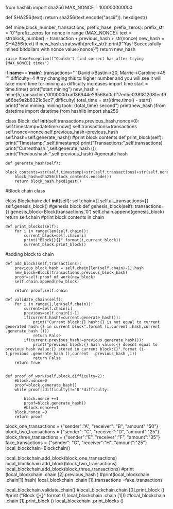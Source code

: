 from hashlib import sha256
MAX_NONCE = 100000000000

def SHA256(text):
    return sha256(text.encode("ascii")). hexdigest()

def mine(block_number, transactions, prefix_hase, prefix_zeros): 
    prefix_str = '0'*prefiz_zeros
    for nonce in range (MAX_NONCE):
        text = str(block_number) + transaction + previous_hash + str(nonce)
        new_hash = SHA256(text)
        if new_hash.stratswith(prefix_str):
        print(f"Yay! Successfully mined bitdollars with nonce value:{nonce}")
        return new_hash 

    raise BaseException(f"Couldn't find correct has after trying {MAX_NONCE} times")

if __name__=='__main__':
    transactions='''
    David->Bastin->20,
    Marrie->Caroline->45
    '''
    difficulty=4 # try changing this to higher number and you will see it will take more time for mining as difficulty increases
    import time
    start = time.time()
    print("start mining")
    new_hash =
mine(5,transaction,'0000000xa036944e29568d0cff17edbe038f81208fecf9a66be9a2b8321c6ec7',difficulty)
    total_time = str((time.time() - start))
    print(f"end mining. mining took: {total_time}  second")
    print(new_hash )from datetime import datetime
from hashlib import sha256

class Block:
    def __init__(self,transactions,previous_hash,nonce=0):
        self.timestamp=datetime.now()
        self.transactions=transactions
        self.nonce=nonce
        self.previous_hash=previous_hash
        self.hash=self.generate_hash()
#print block contents
    def print_block(self):
        print("Timestamp:",self.timestamp)
        print("Transactions:",self.transactions)
        print("Currenthash:",self.generate_hash ())
        print("Previoushash:",self.previous_hash)
#generate hash        
        
    def generate_hash(self):
        block_contents=str(self.timestamp)+str(self.transactions)+str(self.nonce)+str(self.previous_hash)
        block_hash=sha256(block_contents.encode())
        return block_hash.hexdigest()
#Block chain class

class Blockchain:
    def __init__(self):
        self.chain=[]
        self.all_transactions=[]
        self.genesis_block()
#genesis block
    def genesis_block(self):
        transactions={}
        genesis_block=Block(transactions,'0')
        self.chain.append(genesis_block)
        return self.chain
 #print block contents in chain       
        
    def print_blocks(self):
        for i in range(len(self.chain)):
            current_block=self.chain[i]
            print("Block{}{}".format(i,current_block))
            current_block.print_block()
#adding block to chain
            
    def add_block(self,transactions):
        previous_block_hash = self.chain[len(self.chain)-1].hash
        new_block=Block(transactions,previous_block_hash)
        proof=self.proof_of_work(new_block)
        self.chain.append(new_block)
    
        return proof,self.chain
        
    def validate_chain(self):
        for i in range(1,len(self.chain)):
            current=self.chain[i]
            previous=self.chain[i-1]
            if(current.hash!=current.generate_hash()):
                print("Current block:{} hash:{} is not equal to current generated hash:{} in current block".format (i,current .hash,current .generate_hash ()))
                return False
            if(current.previous_hash!=previous.generate_hash()):
                print("previous block:{} hash value:{} doesnt equal to previous hash value:{} stored in current block:{}".format (i-1,previous .generate_hash (),current  .previous_hash ,i))
                return False
        return True   
        
         
    def proof_of_work(self,block,difficulty=2):
        #block.nonce=0
        proof=block.generate_hash()
        while proof[:difficulty]!='0'*difficulty:
            
            block.nonce +=1
            proof=block.generate_hash()
            #block.nonce+=1
        block.nonce =0
        return proof    
            
            
block_one_transactions = {"sender":"A", "receiver": "B", "amount":"50"}
block_two_transactions = {"sender": "C", "receiver":"D", "amount":"25"}
block_three_transactions = {"sender":"E", "receiver":"F", "amount":"35"}
fake_transactions = {"sender": "G", "receiver":"H", "amount":"25"}
local_blockchain=Blockchain()

local_blockchain.add_block(block_one_transactions)
local_blockchain.add_block(block_two_transactions)
local_blockchain.add_block(block_three_transactions)
#print (local_blockchain .chain [2].previous_hash )
#print(local_blockchain .chain[1].hash)
local_blockchain .chain [1].transactions =fake_transactions

local_blockchain.validate_chain()
#local_blockchain.chain [0].print_block ()
#print ("Block {}{}".format (1,local_blockchain  .chain [1]))
#local_blockchain .chain [1].print_block ()
local_blockchain .print_blocks ()
